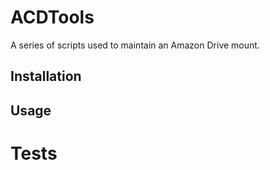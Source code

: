 # ACDTools

A series of scripts used to maintain an Amazon Drive mount.


## Installation



## Usage



# Tests

